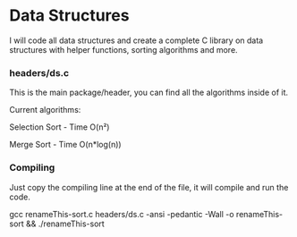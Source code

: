 # Data Structures

I will code all data structures and create a complete C library on data structures with helper functions, sorting algorithms and more.

### headers/ds.c

This is the main package/header, you can find all the algorithms inside of it.

Current algorithms:

Selection Sort - Time O(n²)

Merge Sort - Time O(n*log(n))

### Compiling

Just copy the compiling line at the end of the file, it will compile and run the code.

gcc renameThis-sort.c headers/ds.c -ansi -pedantic -Wall -o renameThis-sort && ./renameThis-sort  

